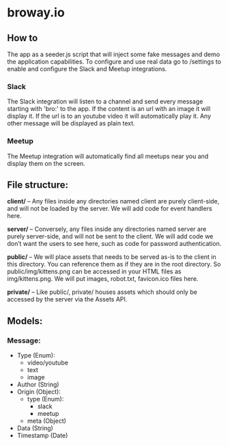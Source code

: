 # broway.io

## How to
The app as a seeder.js script that will inject some fake messages and demo the application capabilities.
To configure and use real data go to /settings to enable and configure the Slack and Meetup integrations.

### Slack
The Slack integration will listen to a channel and send every message starting with 'bro:' to the app. If the content is an url with an image it will display it. If the url is to an youtube video it will automatically play it. Any other message will be displayed as plain text.

### Meetup
The Meetup integration will automatically find all meetups near you and display them on the screen.

## File structure:
**client/** – Any files inside any directories named client are purely client-side, and will not be loaded by the server. We will add code for event handlers here.

**server/** – Conversely, any files inside any directories named server are purely server-side, and will not be sent to the client. We will add code we don’t want the users to see here, such as code for password authentication.

**public/** – We will place assets that needs to be served as-is to the client in this directory. You can reference them as if they are in the root directory. So public/img/kittens.png can be accessed in your HTML files as img/kittens.png. We will put images, robot.txt, favicon.ico files here.

**private/** – Like public/, private/ houses assets which should only be accessed by the server via the Assets API.

## Models:

### Message:
- Type (Enum):
    - video/youtube
    - text
    - image
- Author (String)
- Origin (Object):
    - type (Enum):
        - slack
        - meetup
    - meta (Object)
- Data (String)
- Timestamp (Date)
